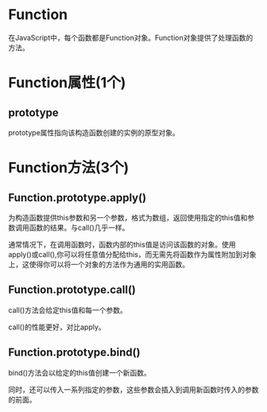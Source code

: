 # Function

在JavaScript中，每个函数都是Function对象。Function对象提供了处理函数的方法。

# Function属性(1个)

## prototype

prototype属性指向该构造函数创建的实例的原型对象。

# Function方法(3个)

## Function.prototype.apply()

为构造函数提供this参数和另一个参数，格式为数组，返回使用指定的this值和参数调用函数的结果。与call()几乎一样。

通常情况下，在调用函数时，函数内部的this值是访问该函数的对象。使用apply()或call(),你可以将任意值分配给this，而无需先将函数作为属性附加到对象上，这使得你可以将一个对象的方法作为通用的实用函数。

## Function.prototype.call()

call()方法会给定this值和每一个参数。

call()的性能更好，对比apply。

## Function.prototype.bind()

bind()方法会以给定的this值创建一个新函数。

同时，还可以传入一系列指定的参数，这些参数会插入到调用新函数时传入的参数的前面。
